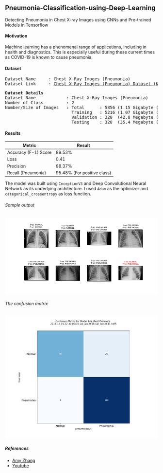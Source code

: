 ## Pneumonia-Classification-using-Deep-Learning
Detecting Pneumonia in Chest X-ray Images using CNNs and Pre-trained Models in Tensorflow

#### Motivation
Machine learning has a phenomenal range of applications, including in health and diagnostics. This is especially useful during these current times as COVID-19 is known to cause pneumonia.

#### Dataset
<pre>
Dataset Name     : Chest X-Ray Images (Pneumonia)
Dataset Link     : <a href=https://www.kaggle.com/paultimothymooney/chest-xray-pneumonia>Chest X-Ray Images (Pneumonia) Dataset (Kaggle)</a>
</pre>

<pre>
<b>Dataset Details</b>
Dataset Name            : Chest X-Ray Images (Pneumonia)
Number of Class         : 2
Number/Size of Images   : Total      : 5856 (1.15 Gigabyte (GB))
                          Training   : 5216 (1.07 Gigabyte (GB))
                          Validation : 320  (42.8 Megabyte (MB))
                          Testing    : 320  (35.4 Megabyte (MB))
</pre>


#### Results

Metric | Result
--------|-------
Accuracy (F-1) Score | 89.53%
Loss | 0.41
Precision | 88.37%
Recall (Pneumonia) | 95.48% (For positive class)


The model was built using `InceptionV3` and Deep Convolutional Neural Network as its underlying architecture. I used `Adam` as the optimizer and `categorical_crossentropy` as loss function.

###### Sample output
![Web-cam](/images/sample.png)

###### The confusion matrix
![conf-mat](/images/CM.png)


##### References
* [Amy Zhang](https://www.kaggle.com/amyjang/tensorflow-pneumonia-classification-on-x-rays)
* [Youtube](https://youtu.be/5IBnuauBvkQ)
